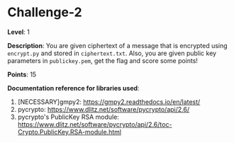 # Challenge-2

**Level**: 1  
  
**Description**: You are given ciphertext of a message that is encrypted using `encrypt.py` and stored in `ciphertext.txt`. Also, you are given public key parameters in `publickey.pem`, get the flag and score some points!  
  
**Points**: 15  
  

**Documentation reference for libraries used**:
1. [NECESSARY]gmpy2: https://gmpy2.readthedocs.io/en/latest/
2. pycrypto: https://www.dlitz.net/software/pycrypto/api/2.6/
3. pycrypto's PublicKey RSA module: https://www.dlitz.net/software/pycrypto/api/2.6/toc-Crypto.PublicKey.RSA-module.html
